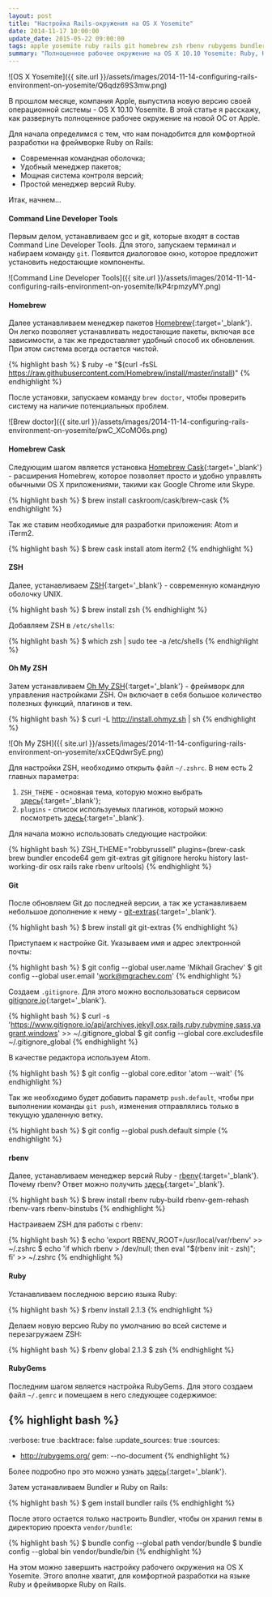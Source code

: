 ```yaml
---
layout: post
title: "Настройка Rails-окружения на OS X Yosemite"
date: 2014-11-17 10:00:00
update_date: 2015-05-22 09:00:00
tags: apple yosemite ruby rails git homebrew zsh rbenv rubygems bundler
summary: "Полноценное рабочее окружение на OS X 10.10 Yosemite: Ruby, Homebrew, Oh My ZSH, rbenv и многое другое."
---
```


![OS X Yosemite]({{ site.url }}/assets/images/2014-11-14-configuring-rails-environment-on-yosemite/Q6qdz69S3mw.png)

В прошлом месяце, компания Apple, выпустила новую версию своей операционной системы - OS X 10.10 Yosemite. В этой статье я расскажу, как развернуть полноценное рабочее окружение на новой ОС от Apple.

Для начала определимся с тем, что нам понадобится для комфортной разработки на фреймворке Ruby on Rails:

* Современная командная оболочка;
* Удобный менеджер пакетов;
* Мощная система контроля версий;
* Простой менеджер версий Ruby.

Итак, начнем...

#### Command Line Developer Tools

Первым делом, устанавливаем gcc и git, которые входят в состав Command Line Developer Tools. Для этого, запускаем терминал и набираем команду `git`. Появится диалоговое окно, которое предложит установить недостающие компоненты.

![Command Line Developer Tools]({{ site.url }}/assets/images/2014-11-14-configuring-rails-environment-on-yosemite/lkP4rpmzyMY.png)

#### Homebrew

Далее устанавливаем менеджер пакетов [Homebrew](http://brew.sh/index_ru.html){:target='_blank'}. Он легко позволяет устанавливать недостающие пакеты, включая все зависимости, а так же предоставляет удобный способ их обновления. При этом система всегда остается чистой.

{% highlight bash %}
$ ruby -e "$(curl -fsSL https://raw.githubusercontent.com/Homebrew/install/master/install)"
{% endhighlight %}

После установки, запускаем команду `brew doctor`, чтобы проверить систему на наличие потенциальных проблем.

![Brew doctor]({{ site.url }}/assets/images/2014-11-14-configuring-rails-environment-on-yosemite/pwC_XCoMO6s.png)

#### Homebrew Cask

Следующим шагом является установка [Homebrew Cask](http://caskroom.io){:target='_blank'} - расширения Homebrew, которое позволяет просто и удобно управлять обычными OS X приложениями, такими как Google Chrome или Skype.

{% highlight bash %}
$ brew install caskroom/cask/brew-cask
{% endhighlight %}

Так же ставим необходимые для разработки приложения: Atom и iTerm2.

{% highlight bash %}
$ brew cask install atom iterm2
{% endhighlight %}

#### ZSH

Далее, устанавливаем [ZSH](https://ru.wikipedia.org/wiki/Zsh){:target='_blank'} - современную командную оболочку UNIX.

{% highlight bash %}
$ brew install zsh
{% endhighlight %}

Добавляем ZSH в `/etc/shells`:

{% highlight bash %}
$ which zsh | sudo tee -a /etc/shells
{% endhighlight %}

#### Oh My ZSH

Затем устанавливаем [Oh My ZSH](http://ohmyz.sh){:target='_blank'} - фреймворк для управления настройками ZSH. Он включает в себя большое количество полезных функций, плагинов и тем.

{% highlight bash %}
$ curl -L http://install.ohmyz.sh | sh
{% endhighlight %}

![Oh My ZSH]({{ site.url }}/assets/images/2014-11-14-configuring-rails-environment-on-yosemite/xxCEQdwrSyE.png)

Для настройки ZSH, необходимо открыть файл `~/.zshrc`. В нем есть 2 главных параметра:

1. `ZSH_THEME` - основная тема, которую можно выбрать [здесь](https://github.com/robbyrussell/oh-my-zsh/wiki/themes){:target='_blank'};
2. `plugins` - список используемых плагинов, который можно посмотреть [здесь](https://github.com/robbyrussell/oh-my-zsh/wiki/Plugins){:target='_blank'}.

Для начала можно использовать следующие настройки:

{% highlight bash %}
ZSH_THEME="robbyrussell"
plugins=(brew-cask brew bundler encode64 gem git-extras git gitignore heroku history last-working-dir osx rails rake rbenv urltools)
{% endhighlight %}

#### Git

После обновляем Git до последней версии, а так же устанавливаем небольшое дополнение к нему - [git-extras](https://github.com/tj/git-extras){:target='_blank'}.

{% highlight bash %}
$ brew install git git-extras
{% endhighlight %}

Приступаем к настройке Git. Указываем имя и адрес электронной почты:

{% highlight bash %}
$ git config --global user.name 'Mikhail Grachev'
$ git config --global user.email 'work@mgrachev.com'
{% endhighlight %}

Создаем `.gitignore`. Для этого можно воспользоваться сервисом [gitignore.io](https://www.gitignore.io/){:target='_blank'}.

{% highlight bash %}
$ curl -s 'https://www.gitignore.io/api/archives,jekyll,osx,rails,ruby,rubymine,sass,vagrant,windows' >> ~/.gitignore_global
$ git config --global core.excludesfile ~/.gitignore_global
{% endhighlight %}

В качестве редактора используем Atom.

{% highlight bash %}
$ git config --global core.editor 'atom --wait'
{% endhighlight %}

Так же необходимо будет добавить параметр `push.default`, чтобы при выполнении команды `git push`, изменения отправлялись только в текущую удаленную ветку.

{% highlight bash %}
$ git config --global push.default simple
{% endhighlight %}

#### rbenv

Далее, устанавливаем менеджер версий Ruby - [rbenv](https://github.com/sstephenson/rbenv){:target='_blank'}. Почему rbenv? Ответ можно получить [здесь](https://github.com/sstephenson/rbenv/wiki/Why-rbenv%3F){:target='_blank'}.

{% highlight bash %}
$ brew install rbenv ruby-build rbenv-gem-rehash rbenv-vars rbenv-binstubs
{% endhighlight %}

Настраиваем ZSH для работы с rbenv:

{% highlight bash %}
$ echo 'export RBENV_ROOT=/usr/local/var/rbenv' >> ~/.zshrc
$ echo 'if which rbenv > /dev/null; then eval "$(rbenv init - zsh)"; fi' >> ~/.zshrc
{% endhighlight %}

#### Ruby

Устанавливаем последнюю версию языка Ruby:

{% highlight bash %}
$ rbenv install 2.1.3
{% endhighlight %}

Делаем новую версию Ruby по умолчанию во всей системе и перезагружаем ZSH:

{% highlight bash %}
$ rbenv global 2.1.3
$ zsh
{% endhighlight %}

#### RubyGems

Последним шагом является настройка RubyGems. Для этого создаем файл `~/.gemrc` и помещаем в него следующее содержимое:

{% highlight bash %}
---
:verbose: true
:backtrace: false
:update_sources: true
:sources:
- http://rubygems.org/
gem: --no-document
{% endhighlight %}

Более подробно про это можно узнать [здесь](http://guides.rubygems.org/command-reference/#gem-environment){:target='_blank'}.

Затем устанавливаем Bundler и Ruby on Rails:

{% highlight bash %}
$ gem install bundler rails
{% endhighlight %}

После этого остается только настроить Bundler, чтобы он хранил гемы в директорию проекта `vendor/bundle`:

{% highlight bash %}
$ bundle config --global path vendor/bundle
$ bundle config --global bin vendor/bundle/bin
{% endhighlight %}

На этом можно завершить настройку рабочего окружения на OS X Yosemite. Этого вполне хватит, для комфортной разработки на языке Ruby и фреймворке Ruby on Rails.
